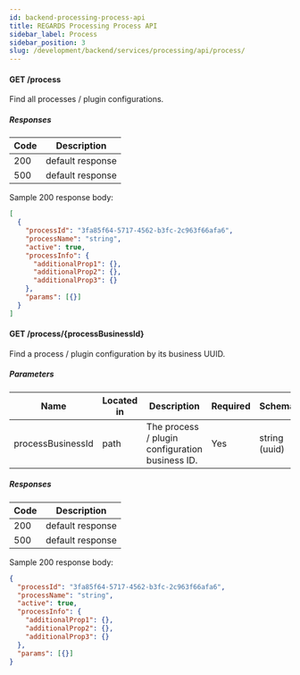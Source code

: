 ```yaml
---
id: backend-processing-process-api
title: REGARDS Processing Process API
sidebar_label: Process
sidebar_position: 3
slug: /development/backend/services/processing/api/process/
---
```


#### GET /process

Find all processes / plugin configurations.

##### Responses

| Code | Description      |
| ---- | ---------------- |
| 200  | default response |
| 500  | default response |

Sample 200 response body:

```json
[
  {
    "processId": "3fa85f64-5717-4562-b3fc-2c963f66afa6",
    "processName": "string",
    "active": true,
    "processInfo": {
      "additionalProp1": {},
      "additionalProp2": {},
      "additionalProp3": {}
    },
    "params": [{}]
  }
]
```

#### GET /process/{processBusinessId}

Find a process / plugin configuration by its business UUID.

##### Parameters

| Name              | Located in | Description                                     | Required | Schema        |
| ----------------- | ---------- | ----------------------------------------------- | -------- | ------------- |
| processBusinessId | path       | The process / plugin configuration business ID. | Yes      | string (uuid) |

##### Responses

| Code | Description      |
| ---- | ---------------- |
| 200  | default response |
| 500  | default response |

Sample 200 response body:

```json
{
  "processId": "3fa85f64-5717-4562-b3fc-2c963f66afa6",
  "processName": "string",
  "active": true,
  "processInfo": {
    "additionalProp1": {},
    "additionalProp2": {},
    "additionalProp3": {}
  },
  "params": [{}]
}
```

